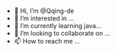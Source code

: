 - 👋 Hi, I’m @Qqing-de
- 👀 I’m interested in ...
- 🌱 I’m currently learning java...
- 💞️ I’m looking to collaborate on ...
- 📫 How to reach me ...

<!---
Qqing-de/Qqing-de is a ✨ special ✨ repository because its `README.md` (this file) appears on your GitHub profile.
You can click the Preview link to take a look at your changes.
--->

